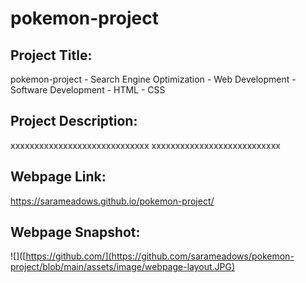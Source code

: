 # pokemon-project



## Project Title:

pokemon-project - Search Engine Optimization - Web Development - Software Development - HTML - CSS

## Project Description:

xxxxxxxxxxxxxxxxxxxxxxxxxxxxx
xxxxxxxxxxxxxxxxxxxxxxxxxxx

## Webpage Link:

https://sarameadows.github.io/pokemon-project/

## Webpage Snapshot:

![]([https://github.com/](https://github.com/sarameadows/pokemon-project/blob/main/assets/image/webpage-layout.JPG)

